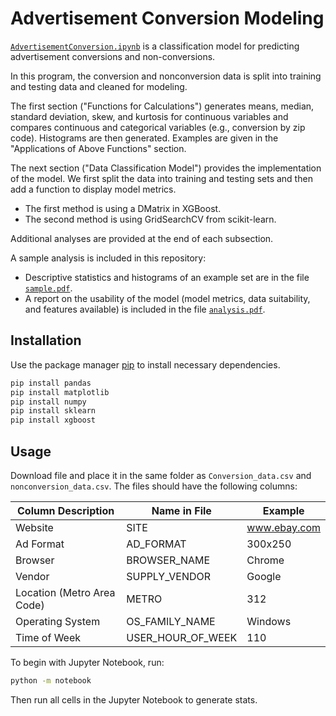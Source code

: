 # Advertisement Conversion Modeling
[`AdvertisementConversion.ipynb`](AdvertisementConversion/AdvertisementConversion.ipynb) is a classification model for predicting advertisement conversions and non-conversions. 

In this program, the conversion and nonconversion data is split into training and testing data and cleaned for modeling. 

The first section ("Functions for Calculations") generates means, median, standard deviation, skew, and kurtosis for continuous variables and compares continuous and categorical variables (e.g., conversion by zip code). Histograms are then generated. Examples are given in the "Applications of Above Functions" section. 

The next section ("Data Classification Model") provides the implementation of the model. We first split the data into training and testing sets and then add a function to display model metrics.
- The first method is using a DMatrix in XGBoost. 
- The second method is using GridSearchCV from scikit-learn.

Additional analyses are provided at the end of each subsection.

A sample analysis is included in this repository:
- Descriptive statistics and histograms of an example set are in the file [`sample.pdf`](AdvertisementConversion/sample.pdf).
- A report on the usability of the model (model metrics, data suitability, and features available) is included in the file [`analysis.pdf`](AdvertisementConversion/analysis.pdf).


## Installation

Use the package manager [pip](https://pip.pypa.io/en/stable/) to install necessary dependencies.

```bash
pip install pandas
pip install matplotlib
pip install numpy
pip install sklearn
pip install xgboost
```

## Usage
Download file and place it in the same folder as `Conversion_data.csv` and `nonconversion_data.csv`. The files should have the following columns:



| Column Description	| Name in File| Example |
| -------- | ------- | ------- |
| Website  | SITE	|www.ebay.com|
| Ad Format | AD_FORMAT 	| 300x250|
| Browser| BROWSER_NAME	| Chrome|
| Vendor| SUPPLY_VENDOR	| Google |
| Location (Metro Area Code)| METRO	| 312|
| Operating System| OS_FAMILY_NAME	| Windows|
| Time of Week| USER_HOUR_OF_WEEK	| 110|


To begin with Jupyter Notebook, run:
```bash
python -m notebook
```

Then run all cells in the Jupyter Notebook to generate stats.
